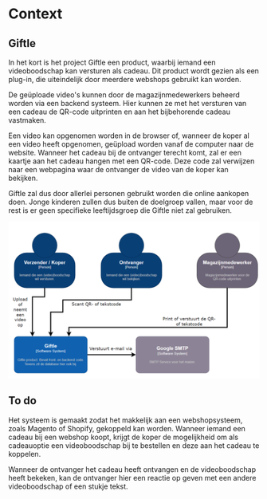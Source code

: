 # Context

## Giftle

In het kort is het project Giftle een product, waarbij iemand een videoboodschap kan versturen als cadeau. Dit product wordt gezien als een plug-in, die uiteindelijk door meerdere webshops gebruikt kan worden.

De geüploade video's kunnen door de magazijnmedewerkers beheerd worden via een backend systeem. Hier kunnen ze met het versturen van een cadeau de QR-code uitprinten en aan het bijbehorende cadeau vastmaken.

Een video kan opgenomen worden in de browser of, wanneer de koper al een video heeft opgenomen, geüpload worden vanaf de computer naar de website. Wanneer het cadeau bij de ontvanger terecht komt, zal er een kaartje aan het cadeau hangen met een QR-code. Deze code zal verwijzen naar een webpagina waar de ontvanger de video van de koper kan bekijken.

Giftle zal dus door allerlei personen gebruikt worden die online aankopen doen. Jonge kinderen zullen dus buiten de doelgroep vallen, maar voor de rest is er geen specifieke leeftijdsgroep die Giftle niet zal gebruiken.

![system_context_diagram](assets/software_architecture/system_context_diagram.png "System Context diagram")

## To do
Het systeem is gemaakt zodat het makkelijk aan een webshopsysteem, zoals Magento of Shopify, gekoppeld kan worden. Wanneer iemand een cadeau bij een webshop koopt, krijgt de koper de mogelijkheid om als cadeauoptie een videoboodschap bij te bestellen en deze aan het cadeau te koppelen. 

Wanneer de ontvanger het cadeau heeft ontvangen en de videoboodschap heeft bekeken, kan de ontvanger hier een reactie op geven met een andere videoboodschap of een stukje tekst.
